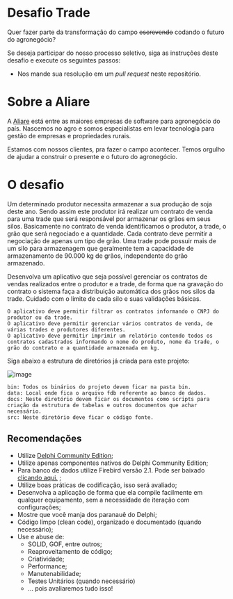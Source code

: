 # Desafio Trade

Quer fazer parte da transformação do campo ~~escrevendo~~ codando o futuro do agronegócio?

Se deseja participar do nosso processo seletivo, siga as instruções deste desafio e execute os seguintes passos: 

* Nos mande sua resolução em um *pull request* neste repositório.


# Sobre a Aliare

A [Aliare](https://www.aliare.co) está entre as maiores empresas de software para agronegócio do país. Nascemos no agro e somos especialistas em levar tecnologia para gestão de empresas e propriedades rurais.

Estamos com nossos clientes, pra fazer o campo acontecer. Temos orgulho de ajudar a construir o presente e o futuro do agronegócio.



# O desafio

Um determinado produtor necessita armazenar a sua produção de soja deste ano. Sendo assim este produtor irá realizar um contrato de venda para uma trade que será responsável por armazenar os grãos em seus silos.
	Basicamente no contrato de venda identificamos o produtor, a trade, o grão que será negociado e a quantidade. Cada contrato deve permitir a negociação de apenas um tipo de grão.
	Uma trade pode possuir mais de um silo para armazenagem que geralmente tem a capacidade de armazenamento de 90.000 kg de grãos, independente do grão armazenado.
	
  Desenvolva um aplicativo que seja possível gerenciar os contratos de vendas realizados entre o produtor e a trade, de forma que na gravação do contrato o sistema faça a distribuição automática dos grãos nos silos da trade. Cuidado com o limite de cada silo e suas validações básicas.
  
	O aplicativo deve permitir filtrar os contratos informando o CNPJ do produtor ou da trade.
	O aplicativo deve permitir gerenciar vários contratos de venda, de várias trades e produtores diferentes.
	O aplicativo deve permitir imprimir um relatório contendo todos os contratos cadastrados informando o nome do produto, nome da trade, o grão do contrato e a quantidade armazenada em kg.
  
  Siga abaixo a estrutura de diretórios  já criada para este projeto:
  
![image](https://user-images.githubusercontent.com/28271306/138889763-cfb52e98-4a38-44f0-8cb8-48404732ddd2.png)

	bin: Todos os binários do projeto devem ficar na pasta bin.
	data: Local onde fica o arquivo fdb referente ao banco de dados.
	docs: Neste diretório devem ficar os documentos como scripts para criação da estrutura de tabelas e outros documentos que achar necessário.
	src: Neste diretório deve ficar o código fonte.

## Recomendações

* Utilize [Delphi Community Edition](https://www.embarcadero.com/br/products/delphi/starter);
* Utilize apenas componentes nativos do Delphi Community Edition;
* Para banco de dados utilize Firebird versão 2.1. Pode ser baixado [clicando aqui.](http://sourceforge.net/projects/firebird/files/firebird-win32/2.1.7-Release/Firebird-2.1.7.18553_0_Win32.exe/download) ;
* Utilize boas práticas de codificação, isso será avaliado;
* Desenvolva a aplicação de forma que ela compile facilmente em qualquer equipamento, sem a necessidade de iteração com configurações;
* Mostre que você manja dos paranauê do Delphi;
* Código limpo (clean code), organizado e documentado (quando necessário);
* Use e abuse de:
  * SOLID, GOF, entre outros;
  * Reaproveitamento de código;
  * Criatividade;
  * Performance;
  * Manutenabilidade;
  * Testes Unitários (quando necessário)
  * ... pois avaliaremos tudo isso!

